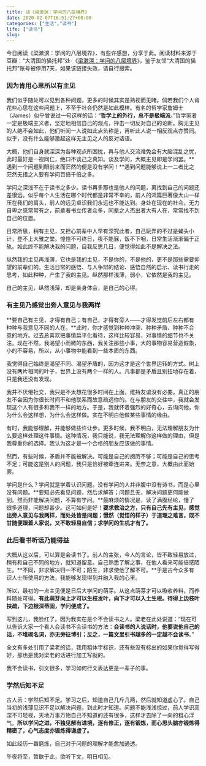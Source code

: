 ```yaml
---
title: 读《梁漱溟：学问的八层境界》
date: 2020-02-07T16:51:27+08:00
categories: ["生活","读书"]
life: ["读书"]
slug: 
---
```


今日阅读《梁漱溟：学问的八层境界》，有些许感想，分享于此。阅读材料来源于豆瓣：“大清国的猫托邦”处-《[梁漱溟：学问的八层境界](https://www.douban.com/note/742793408/)》，鉴于友邻“大清国的猫托邦”账号被停用7天，如果该链接失效，请自行搜索。

<!--more-->

### 因为肯用心思所以有主见

我们似乎随处可以见到各种问题，更多的时候其实是熟视而无睹。倘若我们个人肯花些心思在这些问题上，不至于社会仍然是如此模样。有名的哲学家詹姆士（James）似乎曾说过一句这样的话：“**哲学上的外行，总不是极端派**。”哲学家者一定是极端主义者，坚定地相信自己的观点，抨击一切反对自己的论断。胸无主见的人绝不会如此，他们听闻一人说如此点头称是，再听此人说一相反观点亦赞同。似乎，没有什么能够激起这样无主见之人的反对话语。

大概，他们自身就深深为各种观点所困扰，再与他人交流难免会有大脑混乱之忧，此时最好是一视同仁，绝口不谈己之真知。谈及学问，大概主见即是学问罢。**遇到一个问题到眼前来而茫然的便是没有学问！**遇到问题能够说上一二者比之茫然无措之人要有学问百倍千倍之多。

学问之深浅不在于读书之多少。读书再多那也是他人的问题，离找到自己的问题还差很远。似乎每个人生活在哪个时代都是非常不幸的，前人的鸿篇巨著像大山一样压在我们的肩头，前人的远见卓识我们永远也不能达到。身处在现在的社会，无力自卑之感常常有之，前辈著书立传者众多，同辈之人杰出者大有人在，常常找不到自己的位置。

日常所思，稍有主见，又担心前辈中人早有深究此者，自己玩弄的不过是蝇头小计，登不上大雅之堂。惶惶不可终日，夜不能寐，饭不下咽，日常生活渐渐偏于正轨。如此终不能解决我的问题，自我反思几日，便觉得如此不是解决之法。

纵然我的主见再浅薄，它也是我的主见，不是你的，不是他的，更不是那些需要仰望的前辈们的。生活日常的感悟、与人争辩的结论、感悟自然的启示、读书行走的思考，如此种种，产生了我的主见。纵然那样浅薄，弱小，它依然是我的主见。

自己的主见，纵然浅薄，却是亲身体会，是自己的心得。

### 有主见乃感觉出旁人意见与我两样

**要自己有主见，才得有自己；有自己，才得有旁人——才得发觉前后左右都有种种与我意见不同的人在。**此时，你才感觉到种种冲突、种种矛盾、种种不合意的地方。过去总喜欢把事情扁平化看待，这样比较容易，对事情的细节也不关注。现在不然，我渴望小而微的东西，我关注那些小事，大的事物容易营造假象，小的不容易，所以，从小事物中能看到一些本质的东西。

我觉得自己始终是渴望不同、渴望矛盾的，因为这才是这个世界运转的方式。树上没有两片相同的叶子，世界上没有两个一样的人。凡事都是矛盾且别扭地存在着，只是我还没有发现。

我并不厌倦社交，我只是不太想花很多时间在上面，维持友谊没有必要。真正的朋友不会因为你很长时间不和他联系而故意疏远你的。在与朋友的交往中，我就会发现这个人有很多和我不一样的地方。于是，我就怀着强烈的好奇心，去询问他，你为什么会这样想，为什么会这样做。实在不明白他做某些事情的缘由。

有时，我能够理解，并能够做些许让步。更多时候，我不明白，无法理解朋友为什么要这样处理这件事情。这种情况，我只能说，我无法理解你这样做的理由，但是我尊重你的选择。我认为这才是一个合格的朋友应该做的事情。

然而，有些时候，矛盾并不能被解决。可能是自己的阅历不够；可能是自己的思考不足；可能这是别人的问题，我只是恰好被牵连进来。无奈之意，大概由此而始罢。

学问是什么？学问就是学着认识问题。没有学问的人并非腹中没有诗书，而是心里没有问题。**要知必先看见问题，然后求解答；问题且无，解决问题更何能做到。然而非能解决问题，不算有学问。**最麻烦的情况是，读了满腹经纶，懂了很多道理，问题却甚少。这可如何是好！**要求救治之方，只有自己先有主见，感觉出旁人意见与我两样，而处处皆是问题；憬然（觉悟的样子）于道理之难言，既不甘随便跟着人家说，又不敢轻易自信；求学问的生机才有了。**

### 此后看书听话乃能得益

大概从这以后，可以算是会读书了。前人的主张，今人的言论，皆不致轻易放过，稍有和自己不同的地方，就知道留意。自己熟悉了解之事，在他人看来可能倍感陌生。**不同，非求解决归一不可；陌生，非求使他了解不可。**于是古今众多有识人士所使用的方法，我能够发现得到并融入我的心里。

所以，最初的一点主见便是日后大学问的萌芽。从这点萌芽才可以吸收养料，而养料随处可得。**有此萌芽向上才可以生枝发叶，向下才可以入土生根。待得上边枝叶扶疏，下边根深蒂固，学问便成了。**

写到这儿，我脸红了。因为我实在是个不会读书之人。梁老在此处说道：“现在可以告诉大家一个看人会读书不会读书的方法：**会读书的人说话时，他要说他自己的话，不堆砌名词，亦无旁征博引；反之，一篇文里引书越多的一定越不会读书**。”

全文有多处引用了梁老的话，我用粗体字标识，还有些没有标出的如果你觉得写得好，那也是我对梁老的话进行加工写就的。

我不会读书，引文很多，学习如何行文表达更是一辈子的事。

### 学然后知不足

古人云：学然后知不足。学习之后，知道自己几斤几两，然后就知道虚心了。自己当初的浅薄见识不足以解决问题，到此时才知道。问题不能浅浅掠过，前人学识高深不可轻视，天地万事万物自己不知道的还有很多，这样才去除了一向的粗心浮气。**所以学问之进，不独见解有进境，逐有修正，逐有锻炼，而心思头脑亦锻炼得精密了，心气态度亦锻炼得谦虚了。**

如此经历一番磨炼，自己对于问题的理解才能愈加通透。

午夜将至，暂歇于此，欲听下文，明日相见。